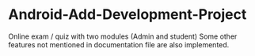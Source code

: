 # Android-Add-Development-Project
Online exam / quiz with two modules (Admin and student)
Some other features not mentioned in documentation file are also implemented.
